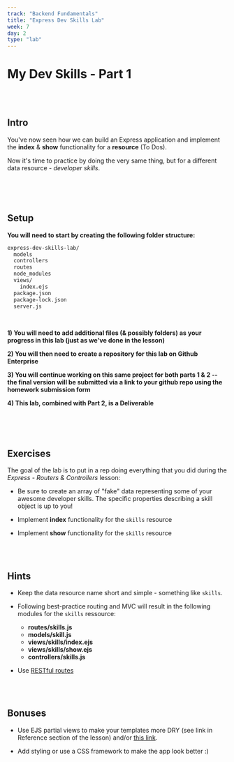 ```yaml
---
track: "Backend Fundamentals"
title: "Express Dev Skills Lab"
week: 7
day: 2
type: "lab"
---
```


# My Dev Skills - Part 1


<br>
<br>



## Intro

You've now seen how we can build an Express application and implement the **index** & **show** functionality for a **resource** (To Dos).

Now it's time to practice by doing the very same thing, but for a different data resource - _developer skills_.


<br>
<br>
<br>




## Setup

**You will need to start by creating the following folder structure:**

```bash
express-dev-skills-lab/
  models
  controllers
  routes
  node_modules
  views/
    index.ejs
  package.json
  package-lock.json
  server.js
```

<br>


**1) You will need to add additional files (& possibly folders) as your progress in this lab (just as we've done in the lesson)**

**2) You will then need to create a repository for this lab on Github Enterprise**

**3) You will continue working on this same project for both parts 1 & 2 -- the final version will be submitted via a link to your github repo using the homework submission form**

**4) This lab, combined with Part 2, is a Deliverable**


<br>
<br>
<br>

## Exercises

The goal of the lab is to put in a rep doing everything that you did during the _Express - Routers & Controllers_ lesson:

- Be sure to create an array of "fake" data representing some of your awesome developer skills. The specific properties describing a skill object is up to you! 

- Implement **index** functionality for the `skills` resource

- Implement **show** functionality for the `skills` resource

<br>
<br>

## Hints

- Keep the data resource name short and simple - something like `skills`.

- Following best-practice routing and MVC will result in the following modules for the `skills` ressource:
	- **routes/skills.js**
	- **models/skill.js**
	- **views/skills/index.ejs**
	- **views/skills/show.ejs**
	- **controllers/skills.js**

- Use [RESTful routes](https://gist.github.com/myDeveloperJourney/dfb5b8728c54fce5e0e997ac3ce466a0)

<br>
<br>

## Bonuses

- Use EJS partial views to make your templates more DRY (see link in Reference section of the lesson) and/or [this link](https://www.npmjs.com/package/ejs#includes).

- Add styling or use a CSS framework to make the app look better :)



